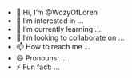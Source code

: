 - 👋 Hi, I’m @WozyOfLoren
- 👀 I’m interested in ...
- 🌱 I’m currently learning ...
- 💞️ I’m looking to collaborate on ...
- 📫 How to reach me ...
- 😄 Pronouns: ...
- ⚡ Fun fact: ...

<!---
WozyOfLoren/WozyOfLoren is a ✨ special ✨ repository because its `README.md` (this file) appears on your GitHub profile.
You can click the Preview link to take a look at your changes.
--->
